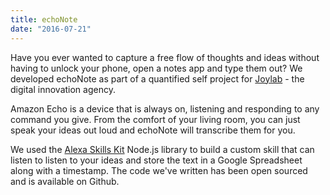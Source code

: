 ```yaml
---
title: echoNote
date: "2016-07-21"
---
```

Have you ever wanted to capture a free flow of thoughts and ideas without having to unlock your phone, open a notes app and type them out? We developed echoNote as part of a quantified self project for <a href="http://joylab.co.uk/">Joylab</a> - the digital innovation agency. 

Amazon Echo is a device that is always on, listening and responding to any command you give. From the comfort of your living room, you can just speak your ideas out loud and echoNote will transcribe them for you.

We used the <a href="https://github.com/amzn/alexa-skills-kit-js">Alexa Skills Kit</a> Node.js library to build a custom skill that can listen to listen to your ideas and store the text in a Google Spreadsheet along with a timestamp.  The code we've written has been open sourced and is available on Github. 